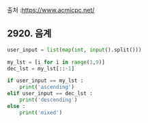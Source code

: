 출처 :https://www.acmicpc.net/



## 2920. 음계
```python
user_input = list(map(int, input().split()))

my_lst = [i for i in range(1,9)]
dec_lst = my_lst[::-1]

if user_input == my_lst :
    print('ascending')
elif user_input == dec_lst :
    print('descending')
else :
    print('mixed')
```







